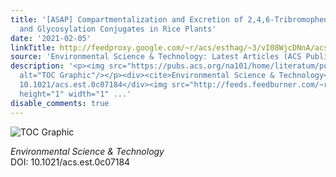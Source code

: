 ```yaml
---
title: '[ASAP] Compartmentalization and Excretion of 2,4,6-Tribromophenol Sulfation
  and Glycosylation Conjugates in Rice Plants'
date: '2021-02-05'
linkTitle: http://feedproxy.google.com/~r/acs/esthag/~3/vI08WjcDNnA/acs.est.0c07184
source: 'Environmental Science & Technology: Latest Articles (ACS Publications)'
description: '<p><img src="https://pubs.acs.org/na101/home/literatum/publisher/achs/journals/content/esthag/0/esthag.ahead-of-print/acs.est.0c07184/20210205/images/medium/es0c07184_0006.gif"
  alt="TOC Graphic"/></p><div><cite>Environmental Science & Technology</cite></div><div>DOI:
  10.1021/acs.est.0c07184</div><img src="http://feeds.feedburner.com/~r/acs/esthag/~4/vI08WjcDNnA"
  height="1" width="1" ...'
disable_comments: true
---
```

<p><img src="https://pubs.acs.org/na101/home/literatum/publisher/achs/journals/content/esthag/0/esthag.ahead-of-print/acs.est.0c07184/20210205/images/medium/es0c07184_0006.gif" alt="TOC Graphic"/></p><div><cite>Environmental Science & Technology</cite></div><div>DOI: 10.1021/acs.est.0c07184</div><img src="http://feeds.feedburner.com/~r/acs/esthag/~4/vI08WjcDNnA" height="1" width="1" ...